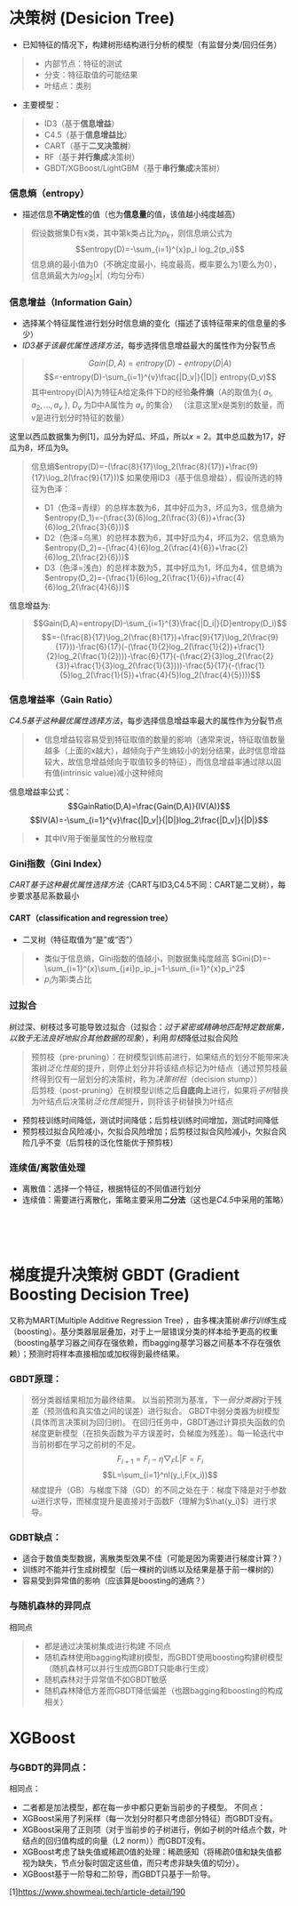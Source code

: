 # 决策树 (Desicion Tree)
* 已知特征的情况下，构建树形结构进行分析的模型（有监督分类/回归任务）

>* 内部节点：特征的测试
>* 分支：特征取值的可能结果
>* 叶结点：类别

* 主要模型：
>* ID3（基于**信息增益**）
>* C4.5（基于**信息增益比**）
>* CART（基于**二叉决策树**）
>* RF（基于**并行集成**决策树）
>* GBDT/XGBoost/LightGBM（基于**串行集成**决策树）

### 信息熵（entropy）
* 描述信息**不确定性**的值（也为**信息量**的值，该值越小纯度越高）
> 假设数据集D有x类，其中第k类占比为$p_k$，则信息熵公式为
> $$entropy(D)=-\sum_{i=1}^{x}p_i log_2(p_i)$$
> 信息熵的最小值为0（不确定度最小，纯度最高，概率要么为1要么为0），信息熵最大为$log_2|x|$（均匀分布）

### 信息增益（Information Gain）
* 选择某个特征属性进行划分时信息熵的变化（描述了该特征带来的信息量的多少）
* *ID3基于该最优属性选择方法*，每步选择信息增益最大的属性作为分裂节点
> $$Gain(D,A)=entropy(D)-entropy(D|A)$$
> $$=-entropy(D)-\sum_{i=1}^{v}\frac{|D_v|}{|D|} entropy(D_v)$$
> 其中entropy(D|A)为特征A给定条件下D的经验**条件熵**（A的取值为{ $a_1,a_2,...,a_v$ }, $D_v$ 为D中A属性为 $a_v$ 的集合）
> （注意这里x是类别的数量，而v是进行划分时特征的数量）

这里以西瓜数据集为例[1]，瓜分为好瓜、坏瓜，所以$x=2$。其中总瓜数为17，好瓜为8，坏瓜为9。
> 信息熵$entropy(D)=-(\frac{8}{17}\log_2(\frac{8}{17})+\frac{9}{17}\log_2(\frac{9}{17}))$
> 如果使用ID3（基于信息增益），假设所选的特征为色泽：
>* D1（色泽=青绿）的总样本数为6，其中好瓜为3，坏瓜为3，信息熵为$entropy(D_1)=-(\frac{3}{6}log_2(\frac{3}{6})+\frac{3}{6}log_2(\frac{3}{6}))$ <br>
>* D2（色泽=乌黑）的总样本数为6，其中好瓜为4，坏瓜为2，信息熵为$entropy(D_2)=-(\frac{4}{6}log_2(\frac{4}{6})+\frac{2}{6}log_2(\frac{2}{6}))$ <br>
>* D3（色泽=浅白）的总样本数为5，其中好瓜为1，坏瓜为4，信息熵为$entropy(D_2)=-(\frac{1}{6}log_2(\frac{1}{6})+\frac{4}{6}log_2(\frac{4}{6}))$ 

信息增益为:
> $$Gain(D,A)=entropy(D)-\sum_{i=1}^{3}\frac{|D_i|}{D}entropy(D_i)$$
> $$=-(\frac{8}{17}\log_2(\frac{8}{17})+\frac{9}{17}\log_2(\frac{9}{17}))-\frac{6}{17}(-(\frac{1}{2}log_2(\frac{1}{2})+\frac{1}{2}log_2(\frac{1}{2})))-\frac{6}{17}(-(\frac{2}{3}log_2(\frac{2}{3})+\frac{1}{3}log_2(\frac{1}{3})))-\frac{5}{17}(-(\frac{1}{5}log_2(\frac{1}{5})+\frac{4}{5}log_2(\frac{4}{5})))$$

### 信息增益率（Gain Ratio）
*C4.5基于这种最优属性选择方法*，每步选择信息增益率最大的属性作为分裂节点
>* 信息增益较容易受到特征取值的数量的影响（通常来说，特征取值数量越多（上面的x越大），越倾向于产生熵较小的划分结果，此时信息增益较大，故信息增益倾向于取值较多的特征），而信息增益率通过除以固有值(intrinsic value)减小这种倾向

信息增益率公式：
$$GainRatio(D,A)=\frac{Gain(D,A)}{IV(A)}$$
$$IV(A)=-\sum_{i=1}^{v}\frac{|D_v|}{|D|}log_2\frac{|D_v|}{|D|}$$
>* 其中IV用于衡量属性的分散程度

### Gini指数（Gini Index）
*CART基于这种最优属性选择方法*（CART与ID3,C4.5不同：CART是二叉树），每步要求基尼系数最小
#### CART（classification and regression tree）
* 二叉树（特征取值为“是”或“否”）
>* 类似于信息熵，Gini指数的值越小，则数据集纯度越高
> $Gini(D)=-\sum_{i=1}^{x}\sum_{j≠i}p_ip_j=1-\sum_{i=1}^{x}p_i^2$
>* $p_i$为第i类占比

### 过拟合
树过深、树枝过多可能导致过拟合（过拟合：*过于紧密或精确地匹配特定数据集，以致于无法良好地拟合其他数据的现象*），利用*剪枝*降低过拟合风险
> 预剪枝（pre-pruning）：在树模型训练前进行，如果结点的划分不能带来决策树*泛化性能*的提升，则停止划分并将该结点标记为叶结点（通过预剪枝最终得到仅有一层划分的决策树，称为*决策树桩*（decision stump））  
> 后剪枝（post-pruning）在树模型训练之后**自底向上**进行，如果将*子树*替换为叶结点后决策树*泛化性能*提升，则将该子树替换为叶结点
* 预剪枝训练时间降低，测试时间降低；后剪枝训练时间增加，测试时间降低
* 预剪枝过拟合风险减小，欠拟合风险增加；后剪枝过拟合风险减小，欠拟合风险几乎不变（后剪枝的泛化性能优于预剪枝）

### 连续值/离散值处理
* 离散值：选择一个特征，根据特征的不同值进行划分
* 连续值：需要进行离散化，策略主要采用**二分法**（这也是*C4.5*中采用的策略）

<br>
<br>
<br>

# 梯度提升决策树 GBDT (Gradient Boosting Decision Tree) 
又称为MART(Multiple Additive Regression Tree) ，由多棵决策树*串行训练*生成（boosting）。基分类器层层叠加，对于上一层错误分类的样本给予更高的权重（boosting基学习器之间存在强依赖，而bagging基学习器之间基本不存在强依赖）；预测时将样本直接相加或加权得到最终结果。

### GBDT原理：
> 弱分类器结果相加为最终结果。
> 以当前预测为基准，下一*弱分类器*对于残差（预测值和真实值之间的误差）进行拟合。
> GBDT中弱分类器为树模型(具体而言决策树为回归树)。
在回归任务中，GBDT通过计算损失函数的负梯度更新模型（在损失函数为平方误差时，负梯度为残差）。每一轮迭代中当前树都在学习之前树的不足。
$$F_{i+1}=F_i-η▽_FL|F=F_{i}$$
$$L=\sum_{i=1}^nl(y_i,F(x_i))$$
梯度提升（GB）与梯度下降（GD）的不同之处在于：梯度下降是对于参数ω进行求导，而梯度提升是直接对于函数F（理解为$\hat{y_i}$）进行求导。

### GDBT缺点：
* 适合于数值类型数据，离散类型效果不佳（可能是因为需要进行梯度计算？）
* 训练时不能并行生成树模型（后一棵树的训练以及结果是基于前一棵树的）
* 容易受到异常值的影响（应该算是boosting的通病？）


### 与随机森林的异同点
相同点
>* 都是通过决策树集成进行构建
不同点
>* 随机森林使用bagging构建树模型，而GBDT使用boosting构建树模型（随机森林可以并行生成而GBDT只能串行生成）
>* 随机森林对于异常值不如GBDT敏感
>* 随机森林降低方差而GBDT降低偏差（也跟bagging和boosting的构成相关）

# XGBoost
### 与GBDT的异同点：
相同点：
* 二者都是加法模型，都在每一步中都只更新当前步的子模型。
不同点：
* XGBoost采用了列采样（每一次划分时都只考虑部分特征）而GBDT没有。
* XGBoost采用了正则项（对于当前步的子树进行，例如子树的叶结点个数，叶结点的回归值构成的向量（L2 norm））而GBDT没有。
* XGBoost考虑了缺失值或稀疏0值的处理：稀疏感知（将稀疏0值和缺失值都视为缺失，节点分裂时固定这些值，而只考虑非缺失值的切分）。
* XGBoost基于一阶导和二阶导，而GBDT只基于一阶导。



[1]https://www.showmeai.tech/article-detail/190
